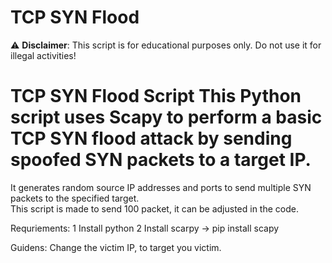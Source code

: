 # TCP SYN Flood
⚠️ **Disclaimer**: This script is for educational purposes only. Do not use it for illegal activities!
# TCP SYN Flood Script This Python script uses Scapy to perform a basic TCP SYN flood attack by sending spoofed SYN packets to a target IP. 
It generates random source IP addresses and ports to send multiple SYN packets to the specified target.  
This script is made to send 100 packet, it can be adjusted in the code. 

Requriements:
1 Install python
2 Install scarpy -> pip install scapy

Guidens:
Change the victim IP, to target you victim. 

